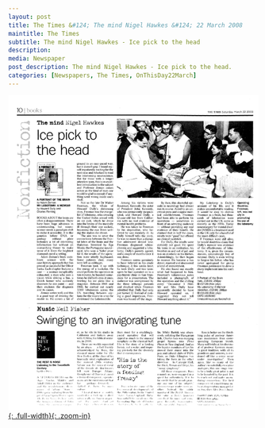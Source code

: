 ```yaml
---
layout: post
title: The Times &#124; The mind Nigel Hawkes &#124; 22 March 2008
maintitle: The Times
subtitle: The mind Nigel Hawkes - Ice pick to the head
description: 
media: Newspaper
post_description: The mind Nigel Hawkes - Ice pick to the head.
categories: [Newspapers, The Times, OnThisDay22March]
---
```


[![](/assets/images/newspapers/0FFO-2008-0322-0198.png){: .full-width}{: .zoom-in}](/assets/images/newspapers/0FFO-2008-0322-0198.png)

